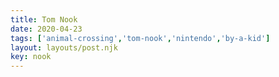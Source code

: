 ```yaml
---
title: Tom Nook
date: 2020-04-23
tags: ['animal-crossing','tom-nook','nintendo','by-a-kid']
layout: layouts/post.njk
key: nook
---
```

